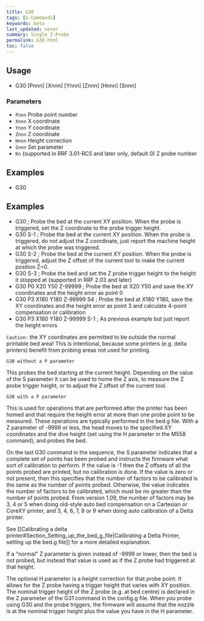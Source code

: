```yaml
---
title: G30
tags: [G-Commands] 
keywords: beta 
last_updated: never 
summary: Single Z-Probe 
permalink: G30.html
toc: false 
---
```



## Usage

* G30 [Pnnn] [Xnnn] [Ynnn] [Znnn] [Hnnn] [Snnn]

### Parameters

* `Pnnn` Probe point number
* `Xnnn` X coordinate
* `Ynnn` Y coordinate
* `Znnn` Z coordinate
* `Hnnn` Height correction
* `Snnn` Set parameter
* `Kn` (supported in RRF 3.01-RC5 and later only, default 0) Z probe number

## Examples

* G30

## Examples

* G30 ; Probe the bed at the current XY position. When the probe is triggered, set the Z coordinate to the probe trigger height.
* G30 S-1 ; Probe the bed at the current XY position. When the probe is triggered, do not adjust the Z coordinate, just report the machine height at which the probe was triggered.
* G30 S-2 ; Probe the bed at the current XY position. When the probe is triggered, adjust the Z offset of the current tool to make the current position Z=0.
* G30 S-3 ; Probe the bed and set the Z probe trigger height to the height it stopped at (supported in RRF 2.03 and later)
* G30 P0 X20 Y50 Z-99999 ; Probe the bed at X20 Y50 and save the XY coordinates and the height error as point 0
* G30 P3 X180 Y180 Z-99999 S4 ; Probe the bed at X180 Y180, save the XY coordinates and the height error as point 3 and calculate 4-point compensation or calibration
* G30 P3 X180 Y180 Z-99999 S-1 ; As previous example but just report the height errors

`Caution:` the XY coordinates are permitted to be outside the normal printable bed area! This is intentional, because some printers (e.g. delta printers) benefit from probing areas not used for printing.

`G30 without a P parameter`

This probes the bed starting at the current height.  Depending on the value of the S parameter it can be used to home the Z axis, to measure the Z probe trigger height, or to adjust the Z offset of the current tool.

`G30 with a P parameter`

This is used for operations that are performed after the printer has been homed and  that require the height error at more than one probe point to be measured. These operations are typically performed in the bed.g file. With a Z parameter of -9999 or less, the head moves to the specified XY coordinates and the dive height (set using the H parameter in the M558 command), and probes the bed.

On the last G30 command in the sequence, the S parameter indicates that a complete set of points has been probed and instructs the firmware what sort of calibration to perform. If the value is -1 then the Z offsets of all the points probed are printed, but no calibration is done. If the value is zero or not present, then this specifies that the number of factors to be calibrated is the same as the number of points probed. Otherwise, the value indicates the number of factors to be calibrated, which must be no greater than the number of points probed. From version 1.09, the number of factors may be 3, 4 or 5 when doing old-style auto bed compensation on a Cartesian or CoreXY printer, and 3, 4, 6, 7, 8 or 9 when doing auto calibration of a Delta printer.

See [[Calibrating a delta printer#Section_Setting_up_the_bed_g_file|Calibrating a Delta Printer, setting up the bed.g file]] for a more detailed explanation.

If a "normal" Z parameter is given instead of -9999 or lower, then the bed is not probed, but instead that value is used as if the Z probe had triggered at that height.

The optional H parameter is a height correction for that probe point. It allows for the Z probe having a trigger height that varies with XY position. The nominal trigger height of the Z probe (e.g. at bed centre) is declared in the Z parameter of the G31 command in the config.g file. When you probe using G30 and the probe triggers, the firmware will assume that the nozzle is at the nominal trigger height plus the value you have in the H parameter.

